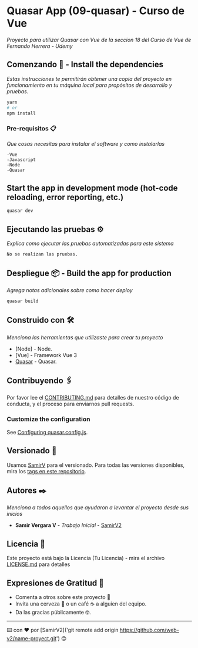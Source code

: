 # Quasar App (09-quasar) - Curso de Vue

_Proyecto para utilizar Quasar con Vue de la seccion 18 del Curso de Vue de Fernando Herrera - Udemy_

## Comenzando 🚀 - Install the dependencies

_Estas instrucciones te permitirán obtener una copia del proyecto en funcionamiento en tu máquina local para propósitos de desarrollo y pruebas._

```bash
yarn
# or
npm install
```

### Pre-requisitos 📋

_Que cosas necesitas para instalar el software y como instalarlas_

```
-Vue
-Javascript
-Node
-Quasar
```

## Start the app in development mode (hot-code reloading, error reporting, etc.)

```bash
quasar dev
```

## Ejecutando las pruebas ⚙️

_Explica como ejecutar las pruebas automatizadas para este sistema_

```
No se realizan las pruebas.
```

## Despliegue 📦 - Build the app for production

_Agrega notas adicionales sobre como hacer deploy_

```bash
quasar build
```

## Construido con 🛠️

_Menciona las herramientas que utilizaste para crear tu proyecto_

- [Node] - Node.
- [Vue] - Framework Vue 3
- [Quasar](https://quasar.dev/) - Quasar.

## Contribuyendo 🖇️

Por favor lee el [CONTRIBUTING.md](https://github.com/web-v2/09-quasar.git) para detalles de nuestro código de conducta, y el proceso para enviarnos pull requests.

### Customize the configuration

See [Configuring quasar.config.js](https://v2.quasar.dev/quasar-cli-vite/quasar-config-js).

## Versionado 📌

Usamos [SamirV](http://github.com/web-v2/) para el versionado. Para todas las versiones disponibles, mira los [tags en este repositorio](https://github.com/web-v2/09-quasar.git).

## Autores ✒️

_Menciona a todos aquellos que ayudaron a levantar el proyecto desde sus inicios_

- **Samir Vergara V** - _Trabajo Inicial_ - [SamirV2](https://github.com/web-v2/09-quasar.git)

## Licencia 📄

Este proyecto está bajo la Licencia (Tu Licencia) - mira el archivo [LICENSE.md](LICENSE.md) para detalles

## Expresiones de Gratitud 🎁

- Comenta a otros sobre este proyecto 📢
- Invita una cerveza 🍺 o un café ☕ a alguien del equipo.
- Da las gracias públicamente 🤓.

---

⌨️ con ❤️ por [SamirV2]('git remote add origin https://github.com/web-v2/name-proyect.git') 😊

